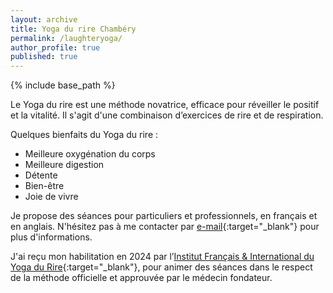 ```yaml
---
layout: archive
title: Yoga du rire Chambéry
permalink: /laughteryoga/
author_profile: true
published: true
---
```

{% include base_path %}

Le Yoga du rire est une méthode novatrice, efficace pour réveiller le positif et la vitalité. Il s'agit d'une combinaison d’exercices de rire et de respiration.

Quelques bienfaits du Yoga du rire :
* Meilleure oxygénation du corps
* Meilleure digestion
* Détente
* Bien-être
* Joie de vivre

Je propose des séances pour particuliers et professionnels, en français et en anglais. N'hésitez pas à me contacter par [e-mail](mailto:lucie.leveque@ensc.fr){:target="_blank"} pour plus d'informations.

J'ai reçu mon habilitation en 2024 par l’[Institut Français & International du Yoga du Rire](https://www.formation-yogadurire.fr/){:target="_blank"}, pour animer des séances dans le respect de la méthode officielle et approuvée par le médecin fondateur.
